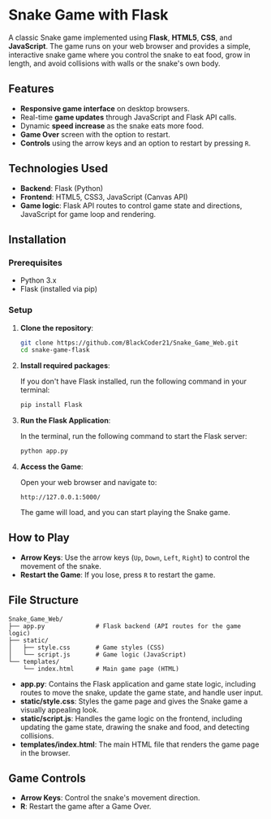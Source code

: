 # Snake Game with Flask

A classic Snake game implemented using **Flask**, **HTML5**, **CSS**, and **JavaScript**. The game runs on your web browser and provides a simple, interactive snake game where you control the snake to eat food, grow in length, and avoid collisions with walls or the snake's own body.

## Features

- **Responsive game interface** on desktop browsers.
- Real-time **game updates** through JavaScript and Flask API calls.
- Dynamic **speed increase** as the snake eats more food.
- **Game Over** screen with the option to restart.
- **Controls** using the arrow keys and an option to restart by pressing `R`.

## Technologies Used

- **Backend**: Flask (Python)
- **Frontend**: HTML5, CSS3, JavaScript (Canvas API)
- **Game logic**: Flask API routes to control game state and directions, JavaScript for game loop and rendering.

## Installation

### Prerequisites

- Python 3.x
- Flask (installed via pip)

### Setup

1. **Clone the repository**:

    ```bash
    git clone https://github.com/BlackCoder21/Snake_Game_Web.git
    cd snake-game-flask
    ```

2. **Install required packages**:

    If you don't have Flask installed, run the following command in your terminal:

    ```bash
    pip install Flask
    ```

3. **Run the Flask Application**:

    In the terminal, run the following command to start the Flask server:

    ```bash
    python app.py
    ```

4. **Access the Game**:

    Open your web browser and navigate to:

    ```
    http://127.0.0.1:5000/
    ```

    The game will load, and you can start playing the Snake game.

## How to Play

- **Arrow Keys**: Use the arrow keys (`Up`, `Down`, `Left`, `Right`) to control the movement of the snake.
- **Restart the Game**: If you lose, press `R` to restart the game.

## File Structure

```
Snake_Game_Web/
├── app.py              # Flask backend (API routes for the game logic)
├── static/
│   ├── style.css       # Game styles (CSS)
│   └── script.js       # Game logic (JavaScript)
└── templates/
    └── index.html      # Main game page (HTML)
```

- **app.py**: Contains the Flask application and game state logic, including routes to move the snake, update the game state, and handle user input.
- **static/style.css**: Styles the game page and gives the Snake game a visually appealing look.
- **static/script.js**: Handles the game logic on the frontend, including updating the game state, drawing the snake and food, and detecting collisions.
- **templates/index.html**: The main HTML file that renders the game page in the browser.

## Game Controls

- **Arrow Keys**: Control the snake's movement direction.
- **R**: Restart the game after a Game Over.

